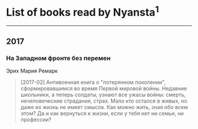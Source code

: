 # List of books read by Nyansta<sup>1</sup>
---

## 2017

### На Западном фронте без перемен
Эрих Мария Ремарк
> [2017-02] Антивоенная книга о "потерянном поколении", сформировавшимся во время Первой мировой войны. Недавние школьники, а теперь солдаты, узнают все ужасы войны: смерть, нечеловеческие страдания, страх. Мало кто остался в живых, но даже их жизнь не имеет смысла. Как можно жить, зная обо всем этом? Да и как вернуться к жизни, если у тебя нет ни семьи, ни профессии?



